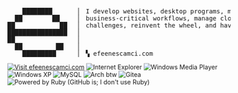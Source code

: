 <pre>
    ████████       ▏ I develop websites, desktop programs, mobile apps; increase organizational security, automate  
  ██        ██     ▏ business-critical workflows, manage cloud infrastructure; experiment with ideas, take on new
██            ██   ▏ challenges, reinvent the wheel, and have fun.
████████████████   ▏
██                 ▏ 
  ██         ██    ▏ 
    █████████      ▏ ▚ efeenescamci.com
</pre>

[![Visit efeenescamci.com](https://buttons.efeenescamci.com/efeenescamci-xp.png)](https://efeenescamci.com)
![Internet Explorer](https://buttons.efeenescamci.com/ie.png)
![Windows Media Player](https://buttons.efeenescamci.com/mediaplayer.png)
![Windows XP](https://buttons.efeenescamci.com/xp.gif)
![MySQL](https://buttons.efeenescamci.com/mysqla.png)
![Arch btw](https://buttons.efeenescamci.com/archbtw.gif)
![Gitea](https://buttons.efeenescamci.com/gitea.gif)
![Powered by Ruby (GitHub is; I don't use Ruby)](https://buttons.efeenescamci.com/poweredbyruby.gif)
